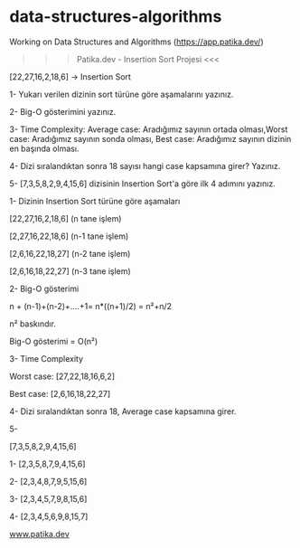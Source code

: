 # data-structures-algorithms
Working on Data Structures and Algorithms (https://app.patika.dev/)

>>> Patika.dev - Insertion Sort Projesi <<<

[22,27,16,2,18,6] -> Insertion Sort

1- Yukarı verilen dizinin sort türüne göre aşamalarını yazınız.

2- Big-O gösterimini yazınız.

3- Time Complexity: Average case: Aradığımız sayının ortada olması,Worst case: Aradığımız sayının sonda olması, Best case: Aradığımız sayının dizinin en başında olması.

4- Dizi sıralandıktan sonra 18 sayısı hangi case kapsamına girer? Yazınız.

5- [7,3,5,8,2,9,4,15,6] dizisinin Insertion Sort'a göre ilk 4 adımını yazınız.




1- Dizinin Insertion Sort türüne göre aşamaları

   [22,27,16,2,18,6] (n tane işlem)
   
   [2,27,16,22,18,6] (n-1 tane işlem)
   
   [2,6,16,22,18,27] (n-2 tane işlem)
   
   [2,6,16,18,22,27] (n-3 tane işlem)
   

2- Big-O gösterimi
   
   n + (n-1)+(n-2)+....+1= n*((n+1)/2) = n²+n/2
   
   n² baskındır.
   
   Big-O gösterimi = O(n²)
   

3- Time Complexity

   Worst case: [27,22,18,16,6,2]
   
   Best case: [2,6,16,18,22,27]
 
4- Dizi sıralandıktan sonra 18, Average case kapsamına girer.
   
5- 

[7,3,5,8,2,9,4,15,6]

1- [2,3,5,8,7,9,4,15,6]

2- [2,3,4,8,7,9,5,15,6]

3- [2,3,4,5,7,9,8,15,6]

4- [2,3,4,5,6,9,8,15,7]

www.patika.dev
